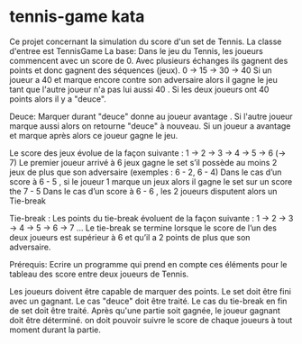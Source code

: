 # tennis-game kata
Ce projet concernant la simulation du score d'un set de Tennis. La classe d'entree est TennisGame
La base:
Dans le jeu du Tennis, les joueurs commencent avec un score de 0. Avec plusieurs échanges ils gagnent des points et donc gagnent des séquences (jeux).
0 -> 15 -> 30 -> 40
Si un joueur a 40 et marque encore contre son adversaire alors il gagne le jeu tant que l'autre joueur n'a pas lui aussi 40 . Si les deux joueurs ont 40 points alors il y a "deuce".
 
Deuce:
Marquer durant "deuce" donne au joueur avantage . Si l'autre joueur marque aussi alors on retourne "deuce" à nouveau. Si un joueur a avantage et marque après alors ce joueur gagne le jeu.
 
Le score des jeux évolue de la façon suivante :
1 -> 2 -> 3 -> 4 -> 5 -> 6 (-> 7)
Le premier joueur arrivé à 6 jeux gagne le set s’il possède au moins 2 jeux de plus que son adversaire (exemples : 6 - 2, 6 - 4)
Dans le cas d’un score à 6 - 5 , si le joueur 1 marque un jeux alors il gagne le set sur un score the 7 - 5
Dans le cas d’un score à 6 - 6 , les 2 joueurs disputent alors un Tie-break
 
Tie-break :
Les points du tie-break évoluent de la façon suivante : 1 -> 2 -> 3 -> 4 -> 5 -> 6 -> 7 …
Le tie-break se termine lorsque le score de l’un des deux joueurs est supérieur à 6 et qu’il a 2 points de plus que son adversaire.
 
Prérequis:
Ecrire un programme qui prend en compte ces éléments pour le tableau des score entre deux joueurs de Tennis.
 
Les joueurs doivent être capable de marquer des points.
Le set doit être fini avec un gagnant.
Le cas "deuce" doit être traité.
Le cas du tie-break en fin de set doit être traité.
Après qu'une partie soit gagnée, le joueur gagnant doit être déterminé.
on doit pouvoir suivre le score de chaque joueurs à tout moment durant la partie.
